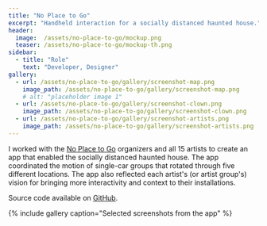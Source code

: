 ```yaml
---
title: "No Place to Go"
excerpt: "Handheld interaction for a socially distanced haunted house."
header:
  image:  /assets/no-place-to-go/mockup.png
  teaser: /assets/no-place-to-go/mockup-th.png
sidebar: 
  - title: "Role"
    text: "Developer, Designer"
gallery:
  - url: /assets/no-place-to-go/gallery/screenshot-map.png
    image_path: /assets/no-place-to-go/gallery/screenshot-map.png
    # alt: "placeholder image 1"
  - url: /assets/no-place-to-go/gallery/screenshot-clown.png
    image_path: /assets/no-place-to-go/gallery/screenshot-clown.png
  - url: /assets/no-place-to-go/gallery/screenshot-artists.png
    image_path: /assets/no-place-to-go/gallery/screenshot-artists.png
---
```


I worked with the <a href="http://www.no-place-to-go.com/">No Place to Go</a> organizers and all 15 artists to create an app that enabled the socially distanced haunted house. The app coordinated the motion of single-car groups that rotated through five different locations. The app also reflected each artist's (or artist group's) vision for bringing more interactivity and context to their installations. 

Source code available on <a href="https://github.com/TravelByRocket/no-place-to-go">GitHub</a>.

{% include gallery caption="Selected screenshots from the app" %}